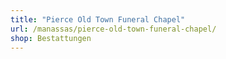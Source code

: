 ```yaml
---
title: "Pierce Old Town Funeral Chapel"
url: /manassas/pierce-old-town-funeral-chapel/
shop: Bestattungen
---
```

